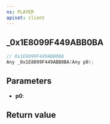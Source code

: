 ```yaml
---
ns: PLAYER
apiset: client
---
```

## _0x1E8099F449ABB0BA

```c
// 0x1E8099F449ABB0BA
Any _0x1E8099F449ABB0BA(Any p0);
```


## Parameters
* **p0**:

## Return value


